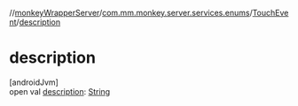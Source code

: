//[monkeyWrapperServer](../../../index.md)/[com.mm.monkey.server.services.enums](../index.md)/[TouchEvent](index.md)/[description](description.md)

# description

[androidJvm]\
open val [description](description.md): [String](https://developer.android.com/reference/kotlin/java/lang/String.html)
